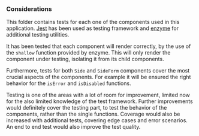 ### Considerations

This folder contains tests for each one of the components used in this application. [Jest](https://jestjs.io/) has been used as testing framework and [enzyme](https://airbnb.io/enzyme/) for additional testing utilities.

It has been tested that each component will render correctly, by the use of the `shallow` function provided by enzyme. This will only render the component under testing, isolating it from its child components.

Furthermore, tests for both `Side` and `SideForm` components cover the most crucial aspects of the components. For example it will be ensured the right behavior for the `isError` and `isDisabled` functions.

Testing is one of the areas with a lot of room for improvement, limited now for the also limited knowledge of the test framework. Further improvements would definitely cover the testing part, to test the behavior of the components, rather than the single functions. Coverage would also be increased with additional tests, covering edge cases and error scenarios. An end to end test would also improve the test quality.

